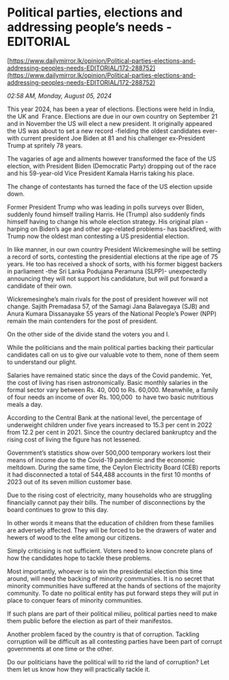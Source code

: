 # Political parties, elections and addressing people’s needs - EDITORIAL

[https://www.dailymirror.lk/opinion/Political-parties-elections-and-addressing-peoples-needs-EDITORIAL/172-288752](https://www.dailymirror.lk/opinion/Political-parties-elections-and-addressing-peoples-needs-EDITORIAL/172-288752)

*02:58 AM, Monday, August 05, 2024*

This year 2024, has been a year of elections. Elections were held in India, the UK and  France. Elections are due in our own country on September 21 and in November the US will elect a new president. It originally appeared the US was about to set a new record -fielding the oldest candidates ever- with current president Joe Biden at 81 and his challenger ex-President Trump at spritely 78 years.

The vagaries of age and ailments however transformed the face of the US election, with President Biden (Democratic Party) dropping out of the race and his 59-year-old Vice President Kamala Harris taking his place.

The change of contestants has turned the face of the US election upside down.

Former President Trump who was leading in polls surveys over Biden, suddenly found himself trailing Harris. He (Trump) also suddenly finds himself having to change his whole election strategy. His original plan -harping on Biden’s age and other age-related problems- has backfired, with Trump now the oldest man contesting a US presidential election.

In like manner, in our own country President Wickremesinghe will be setting a record of sorts, contesting the presidential elections at the ripe age of 75 years. He too has received a shock of sorts, with his former biggest backers in parliament -the Sri Lanka Podujana Peramuna (SLPP)- unexpectedly announcing they will not support his candidature, but will put forward a candidate of their own.

Wickremesinghe’s main rivals for the post of president however will not change. Sajith Premadasa 57, of the Samagi Jana Balavegaya (SJB) and Anura Kumara Dissanayake 55 years of the National People’s Power (NPP) remain the main contenders for the post of president.

On the other side of the divide stand the voters you and I.

While the politicians and the main political parties backing their particular candidates call on us to give our valuable vote to them, none of them seem to understand our plight.

Salaries have remained static since the days of the Covid pandemic. Yet, the cost of living has risen astronomically. Basic monthly salaries in the formal sector vary between Rs. 40, 000 to Rs. 60,000. Meanwhile, a family of four needs an income of over Rs. 100,000  to have two basic nutritious meals a day.

According to the Central Bank at the national level, the percentage of underweight children under five years increased to 15.3 per cent in 2022 from 12.2 per cent in 2021. Since the country declared bankruptcy and the rising cost of living the figure has not lessened.

Government’s statistics show over 500,000 temporary workers lost their means of income due to the Covid-19 pandemic and the economic meltdown. During the same time, the Ceylon Electricity Board (CEB) reports it had disconnected a total of 544,488 accounts in the first 10 months of 2023 out of its seven million customer base.

Due to the rising cost of electricity, many households who are struggling financially cannot pay their bills. The number of disconnections by the board continues to grow to this day.

In other words it means that the education of children from these families are adversely affected. They will be forced to be the drawers of water and hewers of wood to the elite among our citizens.

Simply criticising is not sufficient. Voters need to know concrete plans of how the candidates hope to tackle these problems.

Most importantly, whoever is to win the presidential election this time around, will need the backing of minority communities. It is no secret that minority communities have suffered at the hands of sections of the majority community. To date no political entity has put forward steps they will put in place to conquer fears of minority communities.

If such plans are part of their political milieu, political parties need to make them public before the election as part of their manifestos.

Another problem faced by the country is that of corruption. Tackling corruption will be difficult as all contesting parties have been part of corrupt governments at one time or the other.

Do our politicians have the political will to rid the land of corruption? Let them let us know how they will practically tackle it.


